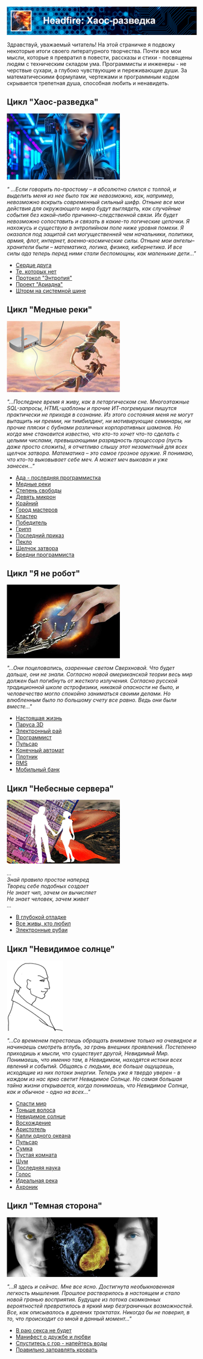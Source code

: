 ![Хаос-разведка](assets/header_chaos.png)

Здравствуй, уважаемый читатель! На этой страничке я подвожу некоторые итоги своего литературного творчества.
Почти все мои мысли, которые я превратил в повести, рассказы и стихи - посвящены людям с техническим складом ума.
Программисты и инженеры - не черствые сухари, а глубоко чувствующие и переживающие души. За математическими
формулами, чертежами и программным кодом скрывается трепетная душа, способная любить и ненавидеть.


## Цикл "Хаос-разведка"

![Хаос-разведка](assets/icon_chaos.png)

*" ...Если говорить по-простому – я абсолютно слился с толпой, и выделить меня из нее было 
так же невозможно, как, например, невозможно вскрыть современный сильный шифр. Отныне 
все мои действия для окружающего мира будут выглядеть, как случайные события без какой–либо 
причинно-следственной связи. Их будет невозможно сопоставить и связать в какие-то логические 
цепочки. Я нахожусь и существую в энтропийном поле ниже уровня помехи.
Я оказался под защитой сил могущественней чем начальники, политики, армия, флот, интернет, 
военно-космические силы. Отныне мои ангелы–хранители были – математика, логика, физика, 
кибернетика. И все силы ада теперь перед ними стали беспомощны, как маленькие дети..."*

- [Сердце друга](novels/chaos_01_heart.html)
- [Те, которых нет](novels/chaos_02_nobodies.html)
- [Протокол "Энтропия"](novels/chaos_03_entropia.html)
- [Проект "Ариадна"](novels/chaos_04_ariadna.html)
- [Шторм на системной шине](novels/chaos_05_storm.html)


## Цикл "Медные реки"

![Медные реки](assets/icon_river.png)

*"...Последнее время я живу, как в летаргическом сне. Многоэтажные SQL-запросы, HTML-шаблоны и 
прочие ИТ-погремушки пишутся практически не приходя в сознание. Из этого состояния меня 
не могут вытащить ни премии, ни тимбилдинг, ни мотивирующие семинары, ни прочие пляски 
с бубнами различных корпоративных шаманов. Но когда мне становится известно, что кто-то 
хочет что-то сделать с целыми числами, превышающими разрядность процессора (пусть даже просто сложить), 
я отчетливо слышу этот незаметный для всех щелчок затвора. Математика – это самое грозное оружие. 
Я понимаю, что кто-то выковывает себе меч. А может меч выкован и уже занесен..."*

- [Ада - последняя программистка](novels/river_01_ada.html)
- [Медные реки](novels/river_02_cuprum.html)
- [Степень свободы](novels/river_03_degree.html)
- [Девять микрон](novels/river_04_nine.html)
- [Крайний](novels/river_05_outsider.html)
- [Город мастеров](novels/river_06_masters.html)
- [Кластер](novels/river_07_claster.html)
- [Победитель](novels/river_08_winner.html)
- [Грипп](novels/river_09_virus.html)
- [Последний приказ](novels/river_10_command.html)
- [Пекло](novels/river_11_heat.html)
- [Щелчок затвора](novels/river_12_click.html)
- [Бредни программиста](novels/river_13_bredni.html)


## Цикл "Я не робот"

![Я не робот](assets/icon_robot.png)

*"...Они поцеловались, озаренные светом Сверхновой. Что будет дальше, они не знали. 
Согласно новой американской теории весь мир должен был погибнуть от жесткого излучения. 
Согласно русской традиционной школе астрофизики, никакой опасности не было, и человечество 
могло спокойно заниматься своими делами. Но влюбленным было по большому счету все равно. 
Ведь они были вместе..."*

- [Настоящая жизнь](novels/robot_01_real.html)
- [Паруса 3D](novels/robot_02_wind.html)
- [Электронный рай](novels/robot_03_paradise.html)
- [Программист](novels/robot_04_programmer.html)
- [Пульсар](novels/robot_05_pulsar.html)
- [Конечный автомат](novels/robot_06_finite.html)
- [Плотник](novels/robot_07_woodmaster.html)
- [RMS](novels/robot_08_rms.html)
- [Мобильный банк](novels/robot_09_mobile.html)


## Цикл "Небесные сервера"

![Небесные сервера](assets/icon_lyrics.png)

*...  
Знай правило простое наперед  
Творец себе подобных создает  
Не знает чип, зачем он вычисляет  
Не знает человек, зачем живет  
...*

- [В глубокой отладке](novels/lyrics_01_deep.html)
- [Все живы, кто любил](novels/lyrics_02_live.html)
- [Электронные рубаи](novels/lyrics_03_rubai.html)


## Цикл "Невидимое солнце"

![Невидимое солнце](assets/icon_sun.png)

*"...Со временем перестаешь обращать внимание только на очевидное и начинаешь смотреть вглубь, 
за грань внешних проявлений. Постепенно приходишь к мысли, что существует другой, Невидимый Мир. 
Понимаешь, что именно там, в Невидимом, находятся истоки всех явлений и событий. Общаясь 
с людьми, все больше ощущаешь, исходящие из них потоки энергии. Теперь уже я твердо 
уверен - в каждом из нас ярко светит Невидимое Солнце. Но самая большая тайна жизни 
открывается, когда понимаешь, что Невидимое Солнце, как и обычное - одно на всех..."*

- [Спасти мир](novels/sun_01_save.html)
- [Тоньше волоса](novels/sun_02_hair.html)
- [Невидимое солнце](novels/sun_03_invisible.html)
- [Восхождение](novels/sun_04_ascent.html)
- [Аристотель](novels/sun_05_aristotel.html)
- [Капли одного океана](novels/sun_06_drops.html)
- [Пульсар](novels/sun_07_pescar.html)
- [Сумка](novels/sun_08_bag.html)
- [Пустая комната](novels/sun_09_room.html)
- [Шум](novels/sun_10_noize.html)
- [Последняя наука](novels/sun_11_scince.html)
- [Голос](novels/sun_12_voice.html)
- [Идеальная река](novels/sun_14_river.html)
- [Ахроник](novels/sun_15_achronic.html)


## Цикл "Темная сторона"

![Темная сторона](assets/icon_dark.png)

*"...Я здесь и сейчас. Мне все ясно. Достигнута необыкновенная легкость мышления. Прошлое 
растворилось в настоящем и стало новой гранью восприятия. Будущее из потока скомканных 
вероятностей превратилось в яркий мир безграничных возможностей. Все, как описывалось 
в древних трактатах. Никогда бы не поверил, в то, что происходит со мной в данный момент..."*

- [В раю секса не будет](novels/dark_01_sex.html)
- [Манифест о дружбе и любви](novels/dark_02_manifest.html)
- [Спуститесь с гор - напейтесь воды](novels/dark_03_mounts.html)
- [Правильно заправлять кровать](novels/dark_04_bed.html)

